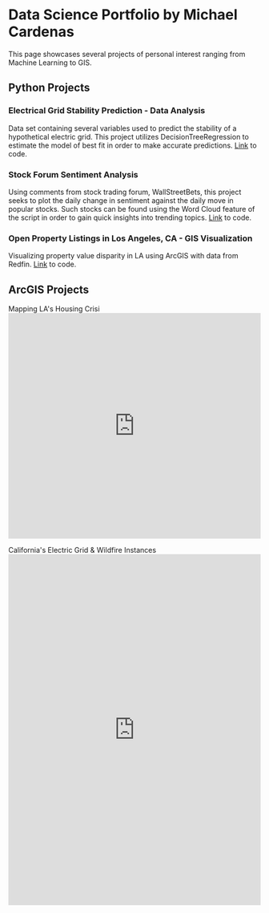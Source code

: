 # Data Science Portfolio by Michael Cardenas

This page showcases several projects of personal interest ranging from Machine Learning to GIS. 

## Python Projects

### Electrical Grid Stability Prediction - Data Analysis

Data set containing several variables used to predict the stability of a hypothetical electric grid. This project utilizes DecisionTreeRegression to estimate the model of best fit in order to make accurate predictions. [Link](https://github.com/MichaelC-DS/Data-Analysis) to code. 

### Stock Forum Sentiment Analysis

Using comments from stock trading forum, WallStreetBets, this project seeks to plot the daily change in sentiment against the daily move in popular stocks. Such stocks can be found using the Word Cloud feature of the script in order to gain quick insights into trending topics. [Link](https://github.com/MichaelC-DS/Sentiment-Analysis) to code.

### Open Property Listings in Los Angeles, CA - GIS Visualization

Visualizing property value disparity in LA using ArcGIS with data from Redfin. [Link](https://github.com/MichaelC-DS/GIS-Data-Visualization) to code.

## ArcGIS Projects

Mapping LA's Housing Crisi
<embed src="https://MichaelC-DS.github.io/Final Project v2.pdf" width="100%" height="450px"/>

California's Electric Grid & Wildfire Instances
<embed src="https://MichaelC-DS.github.io/Grid-Wildfire Map.pdf" width="100%" height="700px"/>
